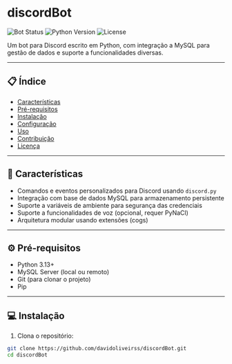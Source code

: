 # discordBot

![Bot Status](https://img.shields.io/badge/status-active-brightgreen) ![Python Version](https://img.shields.io/badge/python-3.13-blue) ![License](https://img.shields.io/badge/license-MIT-lightgrey)

Um bot para Discord escrito em Python, com integração a MySQL para gestão de dados e suporte a funcionalidades diversas.

---

## 📋 Índice

- [Características](#-características)
- [Pré-requisitos](#-pré-requisitos)
- [Instalação](#-instalação)
- [Configuração](#-configuração)
- [Uso](#-uso)
- [Contribuição](#-contribuição)
- [Licença](#-licença)

---

## 🚀 Características

- Comandos e eventos personalizados para Discord usando `discord.py`
- Integração com base de dados MySQL para armazenamento persistente
- Suporte a variáveis de ambiente para segurança das credenciais
- Suporte a funcionalidades de voz (opcional, requer PyNaCl)
- Arquitetura modular usando extensões (cogs)

---

## ⚙️ Pré-requisitos

- Python 3.13+
- MySQL Server (local ou remoto)
- Git (para clonar o projeto)
- Pip

---

## 💻 Instalação

1. Clona o repositório:

```bash
git clone https://github.com/davidoliveirss/discordBot.git
cd discordBot
